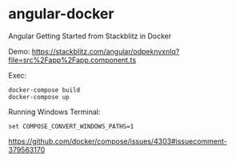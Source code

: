 # angular-docker
Angular Getting Started from Stackblitz in Docker

Demo: https://stackblitz.com/angular/odpeknvxnlq?file=src%2Fapp%2Fapp.component.ts

Exec:

```
docker-compose build
docker-compose up
```

Running Windows Terminal:

`set COMPOSE_CONVERT_WINDOWS_PATHS=1`

https://github.com/docker/compose/issues/4303#issuecomment-379563170